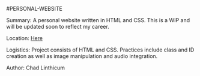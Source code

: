 #PERSONAL-WEBSITE

Summary: A personal website written in HTML and CSS. This is a WIP and will be updated soon to reflect my career. 

Location: <a href="https://github.com/chadLinthicum/Personal-Website_HTML">Here</a>

Logistics: Project consists of HTML and CSS. Practices include class and ID creation as well as image manipulation and audio integration. 

Author: Chad Linthicum
